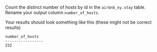 Count the distinct number of hosts by id in the `airbnb_ny.stay` table.
Rename your output column `number_of_hosts`.

Your results should look something like this (these might not be correct results)
```
number_of_hosts
-----------------
232
```